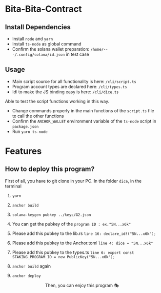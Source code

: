# Bita-Bita-Contract

## Install Dependencies
- Install `node` and `yarn`
- Install `ts-node` as global command
- Confirm the solana wallet preparation: `/home/---/.config/solana/id.json` in test case

## Usage
- Main script source for all functionality is here: `/cli/script.ts`
- Program account types are declared here: `/cli/types.ts`
- Idl to make the JS binding easy is here: `/cli/dice.ts`

Able to test the script functions working in this way.
- Change commands properly in the main functions of the `script.ts` file to call the other functions
- Confirm the `ANCHOR_WALLET` environment variable of the `ts-node` script in `package.json`
- Run `yarn ts-node`

# Features

##  How to deploy this program?
First of all, you have to git clone in your PC.
In the folder `dice`, in the terminal 
1. `yarn`

2. `anchor build`
3. `solana-keygen pubkey ../keys/G2.json`
4. You can get the pubkey of the `program ID : ex."5N...x6k"`
5. Please add this pubkey to the lib.rs
  `line 16: declare_id!("5N...x6k");`
6. Please add this pubkey to the Anchor.toml
  `line 4: dice = "5N...x6k"`
7. Please add this pubkey to the types.ts
  `line 6: export const STAKING_PROGRAM_ID = new PublicKey("5N...x6k");`
  
8. `anchor build` again
9. `anchor deploy`

<p align = "center">
Then, you can enjoy this program 🎭
</p>
</br>
